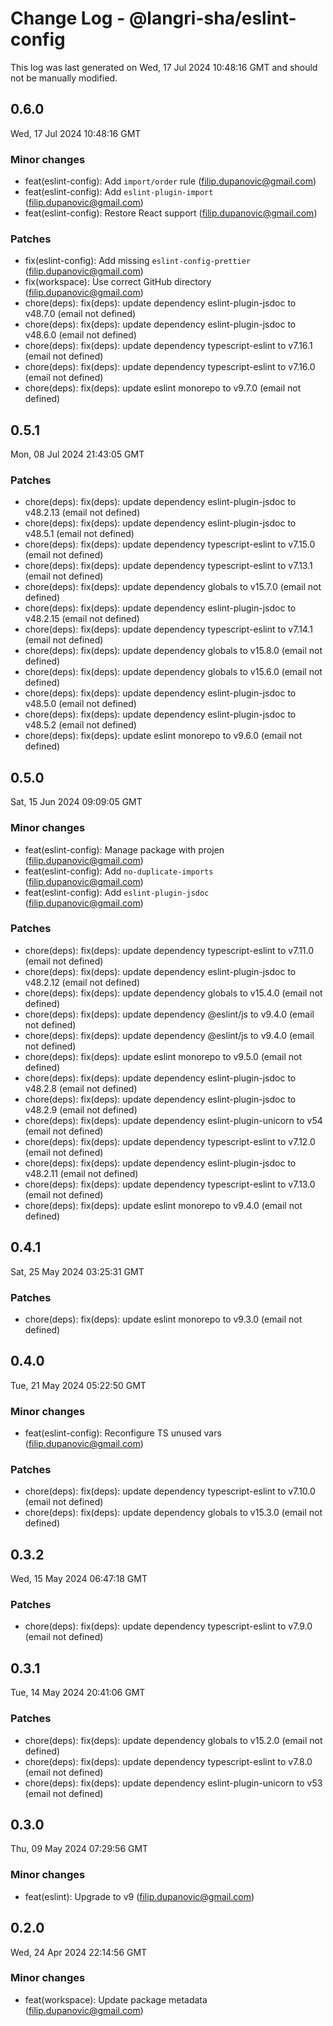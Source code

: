 # Change Log - @langri-sha/eslint-config

This log was last generated on Wed, 17 Jul 2024 10:48:16 GMT and should not be manually modified.

<!-- Start content -->

## 0.6.0

Wed, 17 Jul 2024 10:48:16 GMT

### Minor changes

- feat(eslint-config): Add `import/order` rule (filip.dupanovic@gmail.com)
- feat(eslint-config): Add `eslint-plugin-import` (filip.dupanovic@gmail.com)
- feat(eslint-config): Restore React support (filip.dupanovic@gmail.com)

### Patches

- fix(eslint-config): Add missing `eslint-config-prettier` (filip.dupanovic@gmail.com)
- fix(workspace): Use correct GitHub directory (filip.dupanovic@gmail.com)
- chore(deps): fix(deps): update dependency eslint-plugin-jsdoc to v48.7.0 (email not defined)
- chore(deps): fix(deps): update dependency eslint-plugin-jsdoc to v48.6.0 (email not defined)
- chore(deps): fix(deps): update dependency typescript-eslint to v7.16.1 (email not defined)
- chore(deps): fix(deps): update dependency typescript-eslint to v7.16.0 (email not defined)
- chore(deps): fix(deps): update eslint monorepo to v9.7.0 (email not defined)

## 0.5.1

Mon, 08 Jul 2024 21:43:05 GMT

### Patches

- chore(deps): fix(deps): update dependency eslint-plugin-jsdoc to v48.2.13 (email not defined)
- chore(deps): fix(deps): update dependency eslint-plugin-jsdoc to v48.5.1 (email not defined)
- chore(deps): fix(deps): update dependency typescript-eslint to v7.15.0 (email not defined)
- chore(deps): fix(deps): update dependency typescript-eslint to v7.13.1 (email not defined)
- chore(deps): fix(deps): update dependency globals to v15.7.0 (email not defined)
- chore(deps): fix(deps): update dependency eslint-plugin-jsdoc to v48.2.15 (email not defined)
- chore(deps): fix(deps): update dependency typescript-eslint to v7.14.1 (email not defined)
- chore(deps): fix(deps): update dependency globals to v15.8.0 (email not defined)
- chore(deps): fix(deps): update dependency globals to v15.6.0 (email not defined)
- chore(deps): fix(deps): update dependency eslint-plugin-jsdoc to v48.5.0 (email not defined)
- chore(deps): fix(deps): update dependency eslint-plugin-jsdoc to v48.5.2 (email not defined)
- chore(deps): fix(deps): update eslint monorepo to v9.6.0 (email not defined)

## 0.5.0

Sat, 15 Jun 2024 09:09:05 GMT

### Minor changes

- feat(eslint-config): Manage package with projen (filip.dupanovic@gmail.com)
- feat(eslint-config): Add `no-duplicate-imports` (filip.dupanovic@gmail.com)
- feat(eslint-config): Add `eslint-plugin-jsdoc` (filip.dupanovic@gmail.com)

### Patches

- chore(deps): fix(deps): update dependency typescript-eslint to v7.11.0 (email not defined)
- chore(deps): fix(deps): update dependency eslint-plugin-jsdoc to v48.2.12 (email not defined)
- chore(deps): fix(deps): update dependency globals to v15.4.0 (email not defined)
- chore(deps): fix(deps): update dependency @eslint/js to v9.4.0 (email not defined)
- chore(deps): fix(deps): update dependency @eslint/js to v9.4.0 (email not defined)
- chore(deps): fix(deps): update eslint monorepo to v9.5.0 (email not defined)
- chore(deps): fix(deps): update dependency eslint-plugin-jsdoc to v48.2.8 (email not defined)
- chore(deps): fix(deps): update dependency eslint-plugin-jsdoc to v48.2.9 (email not defined)
- chore(deps): fix(deps): update dependency eslint-plugin-unicorn to v54 (email not defined)
- chore(deps): fix(deps): update dependency typescript-eslint to v7.12.0 (email not defined)
- chore(deps): fix(deps): update dependency eslint-plugin-jsdoc to v48.2.11 (email not defined)
- chore(deps): fix(deps): update dependency typescript-eslint to v7.13.0 (email not defined)
- chore(deps): fix(deps): update eslint monorepo to v9.4.0 (email not defined)

## 0.4.1

Sat, 25 May 2024 03:25:31 GMT

### Patches

- chore(deps): fix(deps): update eslint monorepo to v9.3.0 (email not defined)

## 0.4.0

Tue, 21 May 2024 05:22:50 GMT

### Minor changes

- feat(eslint-config): Reconfigure TS unused vars (filip.dupanovic@gmail.com)

### Patches

- chore(deps): fix(deps): update dependency typescript-eslint to v7.10.0 (email not defined)
- chore(deps): fix(deps): update dependency globals to v15.3.0 (email not defined)

## 0.3.2

Wed, 15 May 2024 06:47:18 GMT

### Patches

- chore(deps): fix(deps): update dependency typescript-eslint to v7.9.0 (email not defined)

## 0.3.1

Tue, 14 May 2024 20:41:06 GMT

### Patches

- chore(deps): fix(deps): update dependency globals to v15.2.0 (email not defined)
- chore(deps): fix(deps): update dependency typescript-eslint to v7.8.0 (email not defined)
- chore(deps): fix(deps): update dependency eslint-plugin-unicorn to v53 (email not defined)

## 0.3.0

Thu, 09 May 2024 07:29:56 GMT

### Minor changes

- feat(eslint): Upgrade to v9 (filip.dupanovic@gmail.com)

## 0.2.0

Wed, 24 Apr 2024 22:14:56 GMT

### Minor changes

- feat(workspace): Update package metadata (filip.dupanovic@gmail.com)
